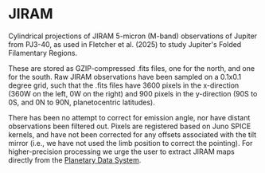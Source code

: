 # JIRAM

Cylindrical projections of JIRAM 5-micron (M-band) observations of Jupiter from PJ3-40, as used in Fletcher et al. (2025) to study Jupiter's Folded Filamentary Regions.

These are stored as GZIP-compressed .fits files, one for the north, and one for the south.  Raw JIRAM observations have been sampled on a 0.1x0.1 degree grid, such that the .fits files have 3600 pixels in the x-direction (360W on the left, 0W on the right) and 900 pixels in the y-direction (90S to 0S, and 0N to 90N, planetocentric latitudes).

There has been no attempt to correct for emission angle, nor have distant observations been filtered out.  Pixels are registered based on Juno SPICE kernels, and have not been corrected for any offsets associated with the tilt mirror (i.e., we have not used the limb position to correct the pointing).  For higher-precision processing we urge the user to extract JIRAM maps directly from the [Planetary Data System](https://atmos.nmsu.edu/PDS/data/PDS4/juno_jiram_bundle/data_calibrated/).
